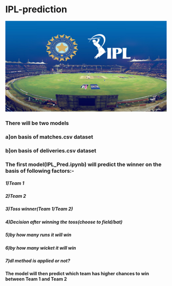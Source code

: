 # IPL-prediction
<img src="https://github.com/Ashishkumarpanda/IPL-prediction/blob/master/dataset/ipl.jpg"></img>





### There will be two models
###               a]on basis of matches.csv dataset
###               b]on basis of deliveries.csv dataset
### The first model(IPL_Pred.ipynb) will predict the winner on the basis of following factors:-
#####        1)Team 1
#####        2)Team 2
#####        3)Toss winner(Team 1/Team 2)
#####        4)Decision after winning the toss(choose to field/bat)
#####        5)by how many runs it will win
#####        6)by how many wicket it will win
#####        7)dl method is applied or not?

#### The model will then predict which team has higher chances to win between Team 1 and Team 2
